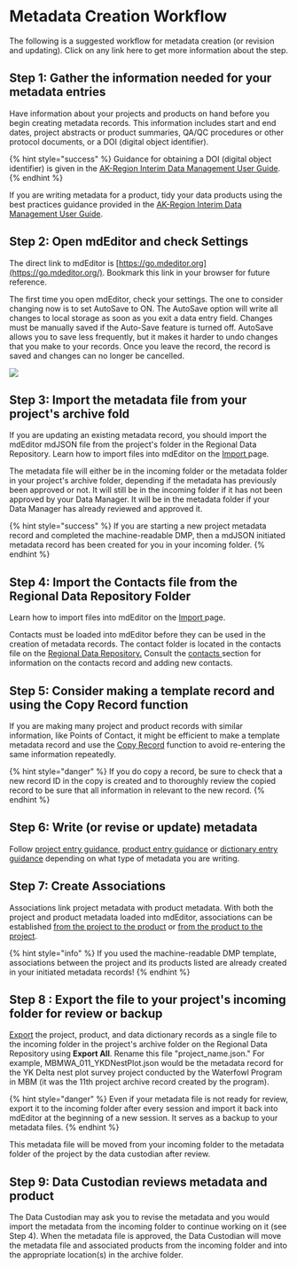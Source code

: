 # Metadata Creation Workflow

The following is a suggested workflow for metadata creation (or revision and updating). Click on any link here to get more information about the step.

## Step 1: Gather the information needed for your metadata entries

Have information about your projects and products on hand before you begin creating metadata records. This information includes start and end dates, project abstracts or product summaries, QA/QC procedures or other protocol documents, or a DOI (digital object identifier).&#x20;

{% hint style="success" %}
Guidance for obtaining a DOI (digital object identifier) is given in the [AK-Region Interim Data Management User Guide](https://ak-region-dst.gitbook.io/alaska-region-interim-data-management-user-guide/).
{% endhint %}

If you are writing metadata for a product, tidy your data products using the best practices guidance provided in the [AK-Region Interim Data Management User Guide](https://ak-region-dst.gitbook.io/alaska-region-interim-data-management-user-guide/).&#x20;

## Step 2: Open mdEditor and check Settings

The direct link to mdEditor is [https://go.mdeditor.org](https://go.mdeditor.org/). Bookmark this link in your browser for future reference.

The first time you open mdEditor, check your settings. The one to consider changing now is to set AutoSave to ON. The AutoSave option will write all changes to local storage as soon as you exit a data entry field. Changes must be manually saved if the Auto-Save feature is turned off. AutoSave allows you to save less frequently, but it makes it harder to undo changes that you make to your records. Once you leave the record, the record is saved and changes can no longer be cancelled.

![](broken-reference)

## Step 3: Import the metadata file from your project's archive fold

If you are updating an existing metadata record, you should import the mdEditor mdJSON file from the project's folder in the Regional Data Repository. Learn how to import files into mdEditor on the [Import ](broken-reference)page.&#x20;

The metadata file will either be in the incoming folder or the metadata folder in your project's archive folder, depending if the metadata has previously been approved or not. It will still be in the incoming folder if it has not been approved by your Data Manager. It will be in the metadata folder if your Data Manager has already reviewed and approved it.&#x20;

{% hint style="success" %}
If you are starting a new project metadata record and completed the machine-readable DMP, then a mdJSON initiated metadata record has been created for you in your incoming folder.
{% endhint %}

## Step 4: Import the Contacts file from the Regional Data Repository Folder

Learn how to import files into mdEditor on the [Import ](broken-reference)page.&#x20;

Contacts must be loaded into mdEditor before they can be used in the creation of metadata records. The contact folder is located in the contacts file on the [Regional Data Repository.](../alaska-data-management-101/alaska-region-data-repository.md) Consult the [contacts ](contacts.md)section for information on the contacts record and adding new contacts.

## Step 5: Consider making a template record and using the Copy Record function

If you are making many project and product records with similar information, like Points of Contact, it might be efficient to make a template metadata record and use the [Copy Record](mdeditor-101/untitled-1.md) function to avoid re-entering the same information repeatedly.&#x20;

{% hint style="danger" %}
If you do copy a record, be sure to check that a new record ID in the copy is created and to thoroughly review the copied record to be sure that all information in relevant to the new record.&#x20;
{% endhint %}

## Step 6: Write (or revise or update) metadata

Follow [project entry guidance](broken-reference), [product entry guidance](broken-reference) or [dictionary entry guidance](broken-reference) depending on what type of metadata you are writing.&#x20;

## Step 7: Create Associations

Associations link project metadata with product metadata. With both the project and product metadata loaded into mdEditor, associations can be established [from the project to the product](broken-reference) or [from the product to the project](broken-reference).

{% hint style="info" %}
If you used the machine-readable DMP template, associations between the project and its products listed are already created in your initiated metadata records!
{% endhint %}

## Step 8 : Export the file to your project's incoming folder for review or backup

[Export](broken-reference) the project, product, and data dictionary records as a single file to the incoming folder in the project's archive folder on the Regional Data Repository using **Export All**. Rename this file "project\_name.json." For example, MBMWA\_011\_YKDNestPlot.json would be the metadata record for the YK Delta nest plot survey project conducted by the Waterfowl Program in MBM (it was the 11th project archive record created by the program).&#x20;

{% hint style="danger" %}
Even if your metadata file is not ready for review, export it to the incoming folder after every session and import it back into mdEditor at the beginning of a new session. It serves as a backup to your metadata files.
{% endhint %}

This metadata file will be moved from your incoming folder to the metadata folder of the project by the data custodian after review.

## Step 9: Data Custodian reviews metadata and product

The Data Custodian may ask you to revise the metadata and you would import the metadata from the incoming folder to continue working on it (see Step 4). When the metadata file is approved, the Data Custodian will move the metadata file and associated products from the incoming folder and into the appropriate location(s) in the archive folder.
